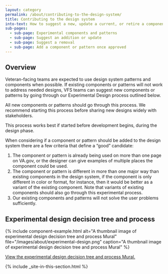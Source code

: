 ```yaml
---
layout: category
permalink: /about/contributing-to-the-design-system/
title: Contributing to the design system
into-text: How to suggest a new, update a current, or retire a component or pattern.
sub-pages:
  - sub-page: Experimental components and patterns
  - sub-page: Suggest an addition or update
  - sub-page: Suggest a removal
  - sub-page: Add a component or pattern once approved
---
```


## Overview

Veteran-facing teams are expected to use design system patterns and components when possible. If existing components or patterns will not work to address needed designs,  VFS teams can suggest new components or patterns by going through our Experimental Design process outlined below. 

All new components or patterns should go through this process. We recommend starting this process before sharing new designs widely with stakeholders. 

This process works best if started before development begins, during the design phase.

When considering if a component or pattern should be added to the design system there are a few criteria that define a “good” candidate:

1. The component or pattern is already being used on more than one page on VA.gov, or the designer can give examples of multiple places the component could be used. 
2. The component or pattern is different in more than one major way than existing components in the design system, if the component is only different in color or format, for instance, then it would be better as a variant of the existing component. Note that variants of existing components should also go through this experimental process.
3. Our existing components and patterns will not solve the user problems sufficiently.

## Experimental design decision tree and process

{% include component-example.html alt="A thumbnail image of experimental design decision tree and process Mural" file="/images/about/experimental-design.png" caption="A thumbnail image of experimental design decision tree and process Mural" %}

<va-link-action
  href="https://va.gov/vso/"
  label="This is an aria label for the Action Link"
  message-aria-describedby="Custom message"
  text="Open Mural"
/>

<a href="https://app.mural.co/t/departmentofveteransaffairs9999/m/departmentofveteransaffairs9999/1715279885465/a8a7701ed5948be8cd98f972ee930a16b9e7444b">View the experimental design decision tree and process Mural.</a>

{% include _site-in-this-section.html %}
